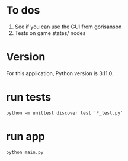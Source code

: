# To dos

1. See if you can use the GUI from gorisanson 
2. Tests on game states/ nodes
# Version

For this application, Python version is 3.11.0.

# run tests

```
python -m unittest discover test '*_test.py'
```

# run app

```
python main.py
```
